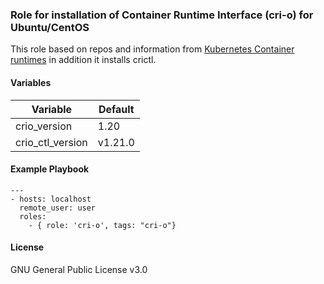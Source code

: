 ### Role for installation of Container Runtime Interface (cri-o) for Ubuntu/CentOS

This role based on repos and information from [Kubernetes Container runtimes](https://kubernetes.io/docs/setup/production-environment/container-runtimes/) in addition it installs crictl.

#### Variables
| Variable | Default |
| ------ | ------ |
| crio_version | 1.20 |
| crio_ctl_version | v1.21.0 |

#### Example Playbook
```
---
- hosts: localhost
  remote_user: user
  roles:
    - { role: 'cri-o', tags: "cri-o"}
```

#### License
GNU General Public License v3.0